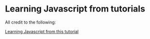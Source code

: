 # Learning Javascript from tutorials


All credit to the following:

[Learning Javascript from this tutorial](https://www.youtube.com/watch?v=tHbCkikFfDE)

